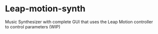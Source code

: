 # Leap-motion-synth
Music Synthesizer with complete GUI that uses the Leap Motion controller to control parameters (WIP)
